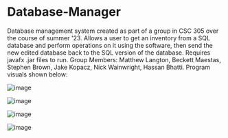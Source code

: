 # Database-Manager
Database management system created as part of a group in CSC 305 over the course of summer '23. Allows a user to get an inventory from a SQL database and perform operations on it using the software, then send the new edited database back to the SQL version of the database. 
Requires javafx .jar files to run. Group Members: Matthew Langton, Beckett Maestas, Stephen Brown, Jake Kopacz, Nick Wainwright, Hassan Bhatti. Program visuals shown below: 

![image](https://github.com/ViableGolem4375/Database-Manager/assets/60228542/0d474cc4-fae8-4ac9-9092-196f05a035b2)

![image](https://github.com/ViableGolem4375/Database-Manager/assets/60228542/5d9fa8b2-b07c-4cd4-8f2c-1fcdb423c8be)

![image](https://github.com/ViableGolem4375/Database-Manager/assets/60228542/65e45057-af2f-4267-b2e1-19cc212d55ba)

![image](https://github.com/ViableGolem4375/Database-Manager/assets/60228542/f81ecbe5-bd3a-4d94-aa09-3ad5091b5c3a)
